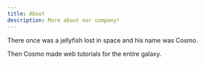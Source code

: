 ```yaml
---
title: About
description: More about our company!
---
```


There once was a jellyfish lost in space and his name was Cosmo.

Then Cosmo made web tutorials for the entire galaxy.
